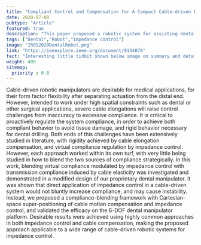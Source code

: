 ```yaml
---
title: "Compliant Control and Compensation for A Compact Cable-driven Robotic Manipulator"
date: 2020-07-08
pubtype: "Article"
featured: true
description: "This paper proposed a robotic system for assisting dental drilling procedures using soft bracing technique."
tags: ["Dental","Robot","Impedance control"]
image: "IROS2020DentalRobot.png"
link: "https://ieeexplore.ieee.org/document/9134878"
fact: "Interesting little tidbit shown below image on summary and detail page"
weight: 400
sitemap:
  priority : 0.8
---
```



Cable-driven robotic manipulators are desirable for medical applications, for their form factor flexibility after separating actuation from the distal end. However, intended to work under high spatial constraints such as dental or other surgical applications, severe cable elongations will raise control challenges from inaccuracy to excessive compliance. It is critical to proactively regulate the system compliance, in order to achieve both compliant behavior to avoid tissue damage, and rigid behavior necessary for dental drilling. Both ends of this challenges have been extensively studied in literature, with rigidity achieved by cable elongation compensation, and virtual compliance regulation by impedance control. However, each approach worked within its own turf, with very little being studied in how to blend the two sources of compliance strategically. In this work, blending virtual compliance modulated by impedance control with transmission compliance induced by cable elasticity was investigated and demonstrated in a modified design of our proprietary dental manipulator. It was shown that direct application of impedance control in a cable-driven system would not bluntly increase compliance, and may cause instability. Instead, we proposed a compliance-blending framework with Cartesian-space super-positioning of cable motion compensation and impedance control, and validated the efficacy on the 6-DOF dental manipulator platform. Desirable results were achieved using highly common approaches in both impedance control and cable compensation, making the proposed approach applicable to a wide range of cable-driven robotic systems for impedance control.